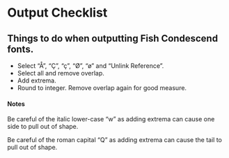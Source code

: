 # Output Checklist

## Things to do when outputting Fish Condescend fonts.

- Select “Å”, “Ç”, “ç”, “Ø”, “ø” and “Unlink Reference”.
- Select all and remove overlap.
- Add extrema.
- Round to integer. Remove overlap again for good measure.

#### Notes

Be careful of the italic lower-case “w” as adding extrema can cause one side to pull out of shape.

Be careful of the roman capital “Q” as adding extrema can cause the tail to pull out of shape.
